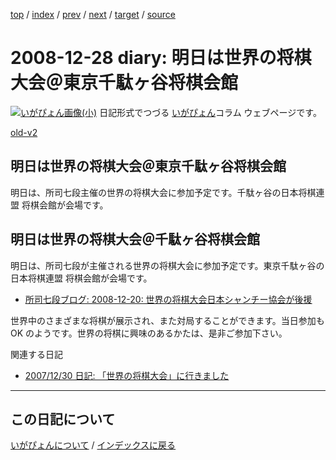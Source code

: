 [top](https://igapyon.github.io/diary/) 
 / [index](https://igapyon.github.io/diary/2008/index.html) 
 / [prev](https://igapyon.github.io/diary/2008/ig081226.html) 
 / [next](https://igapyon.github.io/diary/2009/ig090103.html) 
 / [target](https://igapyon.github.io/diary/2008/ig081228.html) 
 / [source](https://github.com/igapyon/diary/blob/gh-pages/2008/ig081228.html.src.md) 

2008-12-28 diary: 明日は世界の将棋大会＠東京千駄ヶ谷将棋会館
=====================================================================================================
[![いがぴょん画像(小)](https://igapyon.github.io/diary/images/iga200306s.jpg "いがぴょん")](https://igapyon.github.io/diary/memo/memoigapyon.html) 日記形式でつづる [いがぴょん](https://igapyon.github.io/diary/memo/memoigapyon.html)コラム ウェブページです。

[old-v2](ig081228-orig.html)

## 明日は世界の将棋大会＠東京千駄ヶ谷将棋会館

明日は、所司七段主催の世界の将棋大会に参加予定です。千駄ヶ谷の日本将棋連盟 将棋会館が会場です。


## 明日は世界の将棋大会＠千駄ヶ谷将棋会館

明日は、所司七段が主催される世界の将棋大会に参加予定です。東京千駄ヶ谷の日本将棋連盟 将棋会館が会場です。

* [所司七段ブログ: 2008-12-20: 世界の将棋大会日本シャンチー協会が後援](http://www.c--s.jp/blog/index.php?UID=1229743402)

世界中のさまざまな将棋が展示され、また対局することができます。当日参加も OK のようです。世界の将棋に興味のあるかたは、是非ご参加下さい。

関連する日記

* [2007/12/30 日記: 「世界の将棋大会」に行きました](../2007/ig071230.html)

----------------------------------------------------------------------------------------------------

## この日記について
[いがぴょんについて](https://igapyon.github.io/diary/memo/memoigapyon.html) / [インデックスに戻る](https://igapyon.github.io/diary/idxall.html)
